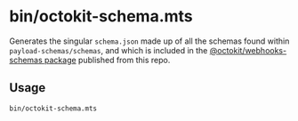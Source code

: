 # bin/octokit-schema.mts

Generates the singular `schema.json` made up of all the schemas found within
`payload-schemas/schemas`, and which is included in the [@octokit/webhooks-schemas package](https://www.npmjs.com/package/@octokit/webhooks-schemas) published from
this repo.

## Usage

    bin/octokit-schema.mts
